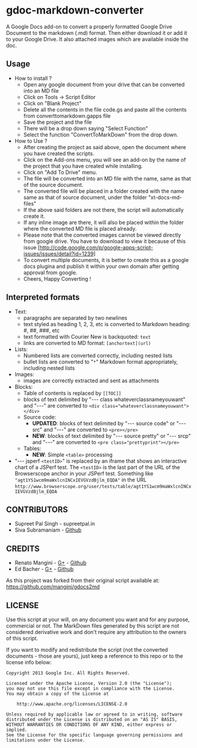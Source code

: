 gdoc-markdown-converter
========

A Google Docs add-on to convert a properly formatted Google Drive Document to the markdown (.md) format. Then either download it or add it to your Google Drive. It also attached images which are
available inside the doc.

## Usage
  * How to install ?
    * Open any google document from your drive that can be converted into an MD file
    * Click on Tools -> Script Editor
    * Click on "Blank Project"
    * Delete all the contents in the file code.gs and paste all the contents from converttomarkdown.gapps file
    * Save the project and the file
    * There will be a drop down saying "Select Function"
    * Select the function "ConvertToMarkDown" from the drop down.
  * How to Use ?
    * After creating the project as said above, open the document where you have created the scripts.
    * Click on the Add-ons menu, you will see an add-on by the name of the project that you have created while installing.
    * Click on "Add To Drive" menu.
    * The file will be converted into an MD file with the name, same as that of the source document.
    * The converted file will be placed in a folder created with the name same as that of source document, under the folder "xt-docs-md-files"
    * If the above said folders are not there, the script will automatically create it.
    * If any inline image are there, it will also be placed within the folder where the converted MD file is placed already.
    * Please note that the converted images cannot be viewed directly from google drive. You have to download to view it because of this issue [http://code.google.com/p/google-apps-script-issues/issues/detail?id=1239]
    * To convert multiple documents, it is better to create this as a google docs plugina and publish it within your own domain after getting approval from google.
    * Cheers, Happy Converting !
## Interpreted formats
  * Text:
    * paragraphs are separated by two newlines
    * text styled as heading 1, 2, 3, etc is converted to Markdown heading: #, ##, ###, etc
    * text formatted with Courier New is backquoted: ``text``
    * links are converted to MD format: `[anchortext](url)`
  * Lists:
    * Numbered lists are converted correctly, including nested lists
    * bullet lists are converted to "`*`" Markdown format appropriately, including nested lists
  * Images:
    * images are correctly extracted and sent as attachments
  * Blocks:
    * Table of contents is replaced by `[[TOC]]`
    * blocks of text delimited by "--- class whateverclassnameyouwant" and "---" are converted to `<div class="whateverclassnameyouwant"></div>`
    * Source code:
      * **UPDATED**: blocks of text delimited by "--- source code" or "--- src" and "---" are converted to `<pre></pre>`
      * **NEW**: blocks of text delimited by "--- source pretty" or "--- srcp" and "---" are converted to `<pre class="prettyprint"></pre>`
    * Tables:
      * **NEW**: Simple `<table>` processing
  * "--- jsperf `<testID>`" is replaced by an iframe that shows an interactive chart of a JSPerf test. The `<testID>` is the last part of the URL of the Browserscope anchor in your JSPerf test. Something like `"agt1YS1wcm9maWxlcnINCxIEVGVzdBjlm_EQDA"` in the URL `http://www.browserscope.org/user/tests/table/agt1YS1wcm9maWxlcnINCxIEVGVzdBjlm_EQDA`

## CONTRIBUTORS

* Supreet Pal Singh - supreetpal.in
* Siva Subramaniam - [Github](//github.com/subramaniashiva)

## CREDITS

* Renato Mangini - [G+](//google.com/+renatomangini) - [Github](//github.com/mangini)
* Ed Bacher - [G+](//plus.google.com/106923847899206957842) - [Github](//github.com/evbacher)

As this project was forked from their original script available at:
https://github.com/mangini/gdocs2md

## LICENSE

Use this script at your will, on any document you want and for any purpose, commercial or not.
The MarkDown files generated by this script are not considered derivative work and
don't require any attribution to the owners of this script.

If you want to modify and redistribute the script (not the converted documents - those are yours),
just keep a reference to this repo or to the license info below:

```
Copyright 2013 Google Inc. All Rights Reserved.

Licensed under the Apache License, Version 2.0 (the "License");
you may not use this file except in compliance with the License.
You may obtain a copy of the License at

    http://www.apache.org/licenses/LICENSE-2.0

Unless required by applicable law or agreed to in writing, software
distributed under the License is distributed on an "AS IS" BASIS,
WITHOUT WARRANTIES OR CONDITIONS OF ANY KIND, either express or implied.
See the License for the specific language governing permissions and
limitations under the License.
```
